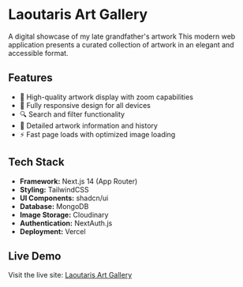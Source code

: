 # Laoutaris Art Gallery

A digital showcase of my late grandfather's artwork This modern web application presents a curated collection of artwork in an elegant and accessible format.

## Features

- 🎨 High-quality artwork display with zoom capabilities
- 📱 Fully responsive design for all devices
- 🔍 Search and filter functionality
- 📖 Detailed artwork information and history
- ⚡ Fast page loads with optimized image loading

## Tech Stack

- **Framework:** Next.js 14 (App Router)
- **Styling:** TailwindCSS
- **UI Components:** shadcn/ui
- **Database:** MongoDB
- **Image Storage:** Cloudinary
- **Authentication:** NextAuth.js
- **Deployment:** Vercel

## Live Demo

Visit the live site: [Laoutaris Art Gallery](https://laoutaris-nextjs.vercel.app/)
